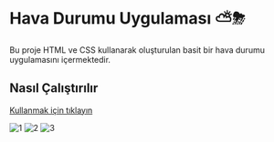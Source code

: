 # Hava Durumu Uygulaması ⛅⛈

Bu proje HTML ve CSS kullanarak oluşturulan basit bir hava durumu uygulamasını içermektedir.

## Nasıl Çalıştırılır

[Kullanmak için tıklayın](https://yusufkuscu.github.io/Weather-App/)


![1](https://github.com/Yusufkuscu/Weather-App/assets/99915079/5520d1c0-9747-400a-bd18-6c53a126fbec)
![2](https://github.com/Yusufkuscu/Weather-App/assets/99915079/6fc69219-8851-463a-be9f-6c87c98cdd89)
![3](https://github.com/Yusufkuscu/Weather-App/assets/99915079/69b2758e-532e-4cea-810f-93b62066bd31)




